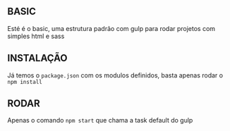 ## BASIC
Esté é o basic, uma estrutura padrão com gulp para rodar projetos com simples html e sass


## INSTALAÇÃO
Já temos o `package.json` com os modulos definidos, basta apenas rodar o `npm install`


## RODAR
Apenas o comando `npm start` que chama a task default do gulp
